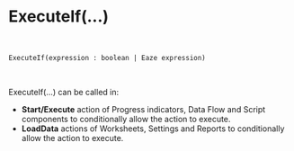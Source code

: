 # ExecuteIf(...)

<br/>


```
ExecuteIf(expression : boolean | Eaze expression)
```

<br/>

ExecuteIf(…) can be called in:
* **Start/Execute** action of Progress indicators, Data Flow and Script components to conditionally allow the action to execute. 
* **LoadData** actions of Worksheets, Settings and Reports to conditionally allow the action to execute. 



